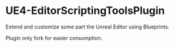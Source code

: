 # UE4-EditorScriptingToolsPlugin
Extend and customize some part the Unreal Editor using Blueprints.

Plugin only fork for easier consumption.
